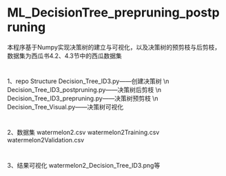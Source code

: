 # ML_DecisionTree_prepruning_postpruning
本程序基于Numpy实现决策树的建立与可视化，以及决策树的预剪枝与后剪枝，数据集为西瓜书4.2、4.3节中的西瓜数据集
#
1、repo Structure
Decision_Tree_ID3.py——创建决策树  \n
Decision_Tree_ID3_postpruning.py——决策树后剪枝 \n
Decision_Tree_ID3_prepruning.py——决策树预剪枝 \n
Decision_Tree_Visual.py——决策树可视化 
#
2、数据集
watermelon2.csv
watermelon2Training.csv
watermelon2Validation.csv

#
3、结果可视化
watermelon2_Decision_Tree_ID3.png等
